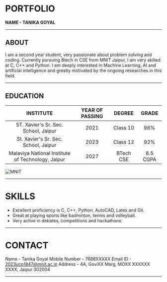 # PORTFOLIO
**NAME - TANIKA GOYAL**

---

## ABOUT
I am a second year student, very passionate about problem solving and coding. Currently pursuing Btech in CSE from MNIT Jaipur, I am very skilled at C, C++ and Python. I am deeply interested in Machine Learning, AI and artificial intelligence and greatly motivated by the ongoing researches in this field. 


  ---
## EDUCATION
| INSTITUTE | YEAR OF PASSING | DEGREE | GRADE |
| :--: | :--: | :--: | :--: |
| ST. Xavier's Sr. Sec. School, Jaipur | 2021 | Class 10 | 96% |
| St. Xavier's Sr. Sec. School, Jaipur | 2023 | Class 12 | 92% |
| Malaviya National Institute of Technology, Jaipur | 2027 | BTech CSE | 8.5 CGPA |




![MNIT](https://mnit.ac.in/Images/about_images/pb_mnit.jpg)

---

# SKILLS
- Excellent proficiency is C, C++, Python, AutoCAD, Latex and Git.
- Great at playing sports like badminton, tennis and volleyball.
- Very active in debates, competitions and hackathons.

---

# CONTACT 
Name - Tanika Goyal
Mobile Number - 7688XXXXX
Email ID - 2023ucp1847@mnit.ac.in
Address - 4A, GoviXX Marg, MOXX XXXXXX XXXX, Jaipur 302004

---




